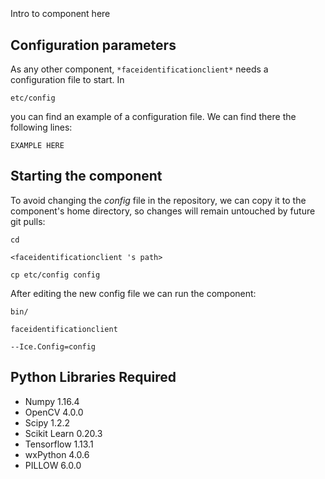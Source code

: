```
```
#
``` faceidentificationclient
```
Intro to component here


## Configuration parameters
As any other component,
``` *faceidentificationclient* ```
needs a configuration file to start. In

    etc/config

you can find an example of a configuration file. We can find there the following lines:

    EXAMPLE HERE

    
## Starting the component
To avoid changing the *config* file in the repository, we can copy it to the component's home directory, so changes will remain untouched by future git pulls:

    cd

``` <faceidentificationclient 's path> ```

    cp etc/config config
    
After editing the new config file we can run the component:

    bin/

```faceidentificationclient ```

    --Ice.Config=config

## Python Libraries Required
- Numpy 1.16.4
- OpenCV 4.0.0
- Scipy 1.2.2
- Scikit Learn 0.20.3
- Tensorflow 1.13.1
- wxPython 4.0.6
- PILLOW 6.0.0
